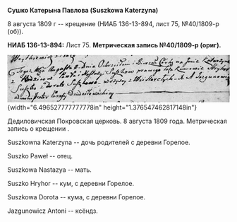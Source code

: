 **Сушко Катерына Павлова (Suszkowa Katerzyna)**

8 августа 1809 г -- крещение (НИАБ 136-13-894, лист 75, №40/1809-р
(об)).

**НИАБ 136-13-894:** Лист 75. **Метрическая запись №40/1809-р (ориг).**

![](./media/e7a204cc0fef26051671a4116b8f8f0ecdc33352.png){width="6.496527777777778in"
height="1.376547462817148in"}

Дедиловичская Покровская церковь. 8 августа 1809 года. Метрическая
запись о крещении .

Suszkowna Katerzyna -- дочь родителей с деревни Горелое.

Suszko Paweł -- отец.

Suszkowa Nastazya -- мать.

Suszko Hryhor -- кум, с деревни Горелое.

Suszkowa Dorota -- кума, с деревни Горелое.

Jazgunowicz Antoni -- ксёндз.
